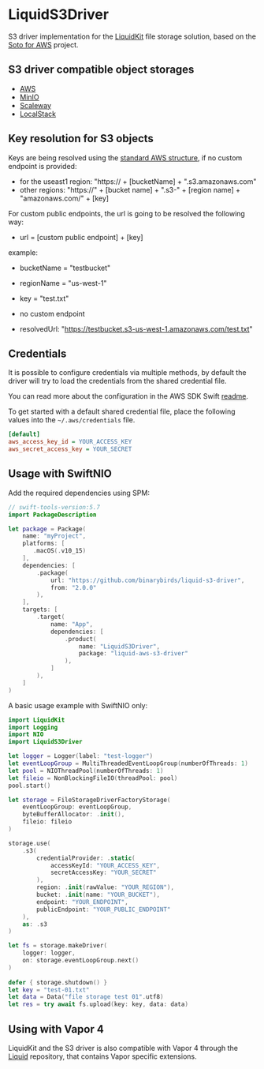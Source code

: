 # LiquidS3Driver

S3 driver implementation for the [LiquidKit](https://github.com/BinaryBirds/liquid-kit) file storage solution, based on the [Soto for AWS](https://github.com/soto-project/soto) project.

## S3 driver compatible object storages

- [AWS](https://aws.amazon.com/s3/)
- [MinIO](https://min.io/product/overview)
- [Scaleway](https://www.scaleway.com/en/object-storage/)
- [LocalStack](https://docs.localstack.cloud/user-guide/aws/s3/)

## Key resolution for S3 objects

Keys are being resolved using the [standard AWS structure](https://docs.aws.amazon.com/general/latest/gr/s3.html), if no custom endpoint is provided:

- for the useast1 region: "https:// + [bucketName] + ".s3.amazonaws.com"
- other regions: "https://" + [bucket name] + ".s3-" + [region name] + "amazonaws.com/" + [key]

For custom public endpoints, the url is going to be resolved the following way:

- url = [custom public endpoint] + [key]

example: 

- bucketName = "testbucket"
- regionName = "us-west-1"
- key = "test.txt"
- no custom endpoint

- resolvedUrl: "https://testbucket.s3-us-west-1.amazonaws.com/test.txt"


## Credentials

It is possible to configure credentials via multiple methods, by default the driver will try to load the credentials from the shared credential file.

You can read more about the configuration in the AWS SDK Swift [readme](https://github.com/swift-aws/aws-sdk-swift).

To get started with a default shared credential file, place the following values into the `~/.aws/credentials` file.

```ini
[default]
aws_access_key_id = YOUR_ACCESS_KEY
aws_secret_access_key = YOUR_SECRET
```

## Usage with SwiftNIO

Add the required dependencies using SPM:

```swift
// swift-tools-version:5.7
import PackageDescription

let package = Package(
    name: "myProject",
    platforms: [
       .macOS(.v10_15)
    ],
    dependencies: [
        .package(
            url: "https://github.com/binarybirds/liquid-s3-driver", 
            from: "2.0.0"
        ),
    ],
    targets: [
        .target(
            name: "App", 
            dependencies: [
                .product(
                    name: "LiquidS3Driver", 
                    package: "liquid-aws-s3-driver"
                ),
            ]
        ),
    ]
)
```

A basic usage example with SwiftNIO only:

```swift
import LiquidKit
import Logging
import NIO
import LiquidS3Driver

let logger = Logger(label: "test-logger")
let eventLoopGroup = MultiThreadedEventLoopGroup(numberOfThreads: 1)
let pool = NIOThreadPool(numberOfThreads: 1)
let fileio = NonBlockingFileIO(threadPool: pool)
pool.start()

let storage = FileStorageDriverFactoryStorage(
    eventLoopGroup: eventLoopGroup,
    byteBufferAllocator: .init(),
    fileio: fileio
)

storage.use(
    .s3(
        credentialProvider: .static(
            accessKeyId: "YOUR_ACCESS_KEY",
            secretAccessKey: "YOUR_SECRET"
        ),
        region: .init(rawValue: "YOUR_REGION"),
        bucket: .init(name: "YOUR_BUCKET"),
        endpoint: "YOUR_ENDPOINT",
        publicEndpoint: "YOUR_PUBLIC_ENDPOINT"
    ),
    as: .s3
)

let fs = storage.makeDriver(
    logger: logger,
    on: storage.eventLoopGroup.next()
)
    
defer { storage.shutdown() }
let key = "test-01.txt"
let data = Data("file storage test 01".utf8)
let res = try await fs.upload(key: key, data: data)

```

## Using with Vapor 4 

LiquidKit and the S3 driver is also compatible with Vapor 4 through the [Liquid](https://github.com/BinaryBirds/liquid) repository, that contains Vapor specific extensions.
